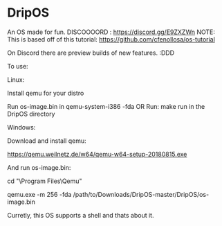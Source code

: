 # DripOS
An OS made for fun.
DISCOOOORD : https://discord.gg/E9ZXZWn
NOTE: This is based off of this tutorial: https://github.com/cfenollosa/os-tutorial


On Discord there are preview builds of new features. :DDD

To use:

Linux:

Install qemu for your distro

Run os-image.bin in qemu-system-i386 -fda OR
Run: make run in the DripOS directory

Windows:

Download and install qemu:

https://qemu.weilnetz.de/w64/qemu-w64-setup-20180815.exe

And run os-image.bin:

cd "\Program Files\Qemu"

qemu.exe -m 256 -fda /path/to/Downloads/DripOS-master/DripOS/os-image.bin



Curretly, this OS supports a shell and thats about it.
